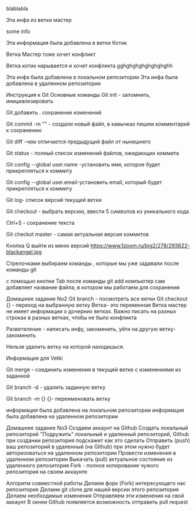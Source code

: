 blablabla

Эта инфа из ветки мастер

some info

Эта информация была добавлена в ветке Котик

Ветка Мастер тоже хочет конфликт

Ветка котик нарывается и хочет конфликта
gghghghghghghghghh

Эта инфа была добавлена в локальном репозитории
Эта инфа была добавлена в удаленном репозитории

Инструкция к Git
Основные команды
Git init - запомнить, инициализировать

Git добавить . сохранение изменений

Git commit -m "" - создали новый файл, в кавычках пишем комментарий к сохранению

Git diff -чем отличается предыдущий файл от нынешнего

Git status - полный список изменений файлов, ожидающих коммита

Git config --global user.name -установить имя, которое будет прикрепляться к коммиту

Git config --global user.email-установить email, который будет прикрепляться к коммиту

Git log- список версий текущей ветки

Git checkout - выбрать версию, ввести 5 символов из уникального кода

Ctrl+S - cохранение текста

Git checkot master - самая актуальная версия коммитов

Кнопка Q выйти из меню версий https://www.1zoom.ru/big2/278/293622-blackangel.jpg

Стрелочками выбираем команды , которые мы уже задавали после команды git

с помощью кнопки Tab после команды git add компьютер сам добавляет название файла, в котором мы работаем для сохранения

Домашнее задание No2
Git branch - посмотреть все ветки
Git checkout {} - переход на выбранную ветку Ветка- это переменная Ветка мастер не имеет информации о дочерних ветках.
Важно писать на разных строках в разных ветках, чтобы не было конфликта

Разветвление - написать инфу, закоминить, уйти на другую ветку-закоминить

Нельзя удалить ветку на которой находишься.

Информация для Vetki

Git merge - соединить изменения в текущей ветке с изменениями из заданной

Git branch -d - удалить заданную ветку

Git branch -m {} {}- переименовать ветку

информация была добавлена на локальном репозитории информация была добавлена на удаленном репозитории

Домашнее задание No3
Создаем аккаунт на Github
Создать локальный репозиторий
"Подружить" локальный и удаленный репозиторий, Github при создании репозитория подскажет как это сделать
Отправить (push) ваш репозиторий в удаленный (на Github) при этом нужно будет авторизоваться на удаленном репозитории
Провести изменения в удаленном репозитории
Выкачать (pull) актуальное состояние из удаленного репозитория
Fork - полное копирование чужого репозитория на своем аккаунте

Алгоритм совместной работы
Делаем форк (Fork) интересующего нас репозитория
Делаем git clone для нашей версии этого репозитория
Делаем необходимые изменения
Отправляем эти изменения на свой аакаунт
В окнеи Github появляется возможность отправить pull request
